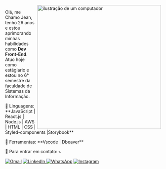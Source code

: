 <img src="https://raw.githubusercontent.com/MicaelliMedeiros/micaellimedeiros/master/image/computer-illustration.png" alt="ilustração de um computador" min-width="400px" max-width="400px" width="400px" align="right">

<p align="left"> 
  Olá, me Chamo Jean, tenho 26 anos e estou aprimorando minhas habilidades como <strong>Dev Front-End</strong>.<br>
  Atuo hoje como estágiario e estou no 6° semestre da faculdade de Sistemas da Informação.
</p>

<p align="left">
  🦄 Linguagens: **JavaScript | React.js | Node.js | AWS | HTML | CSS | Styled-components |Storybook**
</p>

<p align="left">
  💼 Ferramentas: **Vscode | Dbeaver**
</p>

<p align="left">
  💌 Para entrar em contato: ⤵️
</p>

<p align="left">
  <a href="#" title="Gmail">
  <img src="https://img.shields.io/badge/-Gmail-FF0000?style=flat-square&labelColor=FF0000&logo=gmail&logoColor=white&link=LINK-DO-SEU-GMAIL" alt="Gmail"/></a>

<a href="https://www.linkedin.com/in/jean-gomes-353587168/" title="LinkedIn">
  <img src="https://img.shields.io/badge/-Linkedin-0e76a8?style=flat-square&logo=Linkedin&logoColor=white" alt="LinkedIn"/>
</a>

  <a href="#" title="WhatsApp">
  <img src="https://img.shields.io/badge/-WhatsApp-25d366?style=flat-square&labelColor=25d366&logo=whatsapp&logoColor=white&link=API-DO-SEU-WHATSAPP" alt="WhatsApp"/></a>

  <a href="#" title="Instagram">
  <img src="https://img.shields.io/badge/-Instagram-DF0174?style=flat-square&labelColor=DF0174&logo=instagram&logoColor=white&link=LINK-DO-SEU-INSTAGRAM" alt="Instagram"/></a>
</p>

